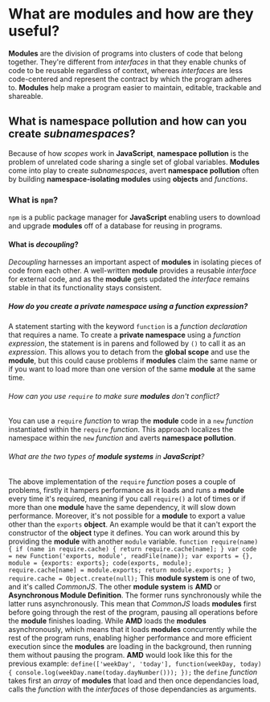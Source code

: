 # What are **modules** and how are they useful?

**Modules** are the division of programs into clusters of code that belong together. They're different from _interfaces_ in that they enable chunks of code to be reusable regardless of context, whereas _interfaces_ are less code-centered and represent the contract by which the program adheres to. **Modules** help make a program easier to maintain, editable, trackable and shareable.

## What is **namespace pollution** and how can you create _subnamespaces_?

Because of how _scopes_ work in **JavaScript**, **namespace pollution** is the problem of unrelated code sharing a single set of global variables. **Modules** come into play to create _subnamespaces_, avert **namespace pollution** often by building **namespace-isolating modules** using **objects** and _functions_.

### What is `npm`?

`npm` is a public package manager for **JavaScript** enabling users to download and upgrade **modules** off of a database for reusing in programs.

#### What is _decoupling_?

_Decoupling_ harnesses an important aspect of **modules** in isolating pieces of code from each other. A well-written **module** provides a reusable _interface_ for external code, and as the **module** gets updated the _interface_ remains stable in that its functionality stays consistent.

##### How do you create a **private namespace** using a _function expression_?

A statement starting with the keyword `function` is a _function declaration_ that requires a name. To create a **private namespace** using a _function expression_, the statement is in parens and followed by `()` to call it as an _expression_. This allows you to detach from the **global scope** and use the **module**, but this could cause problems if **modules** claim the same name or if you want to load more than one version of the same **module** at the same time.

###### How can you use `require` to make sure **modules** don't conflict?

You can use a `require` _function_ to wrap the **module** code in a `new` _function_ instantiated within the `require` _function_. This approach localizes the namespace within the `new` _function_ and averts **namespace pollution**.

###### What are the two types of **module systems** in **JavaScript**?

The above implementation of the `require` _function_ poses a couple of problems, firstly it hampers performance as it loads and runs a **module** every time it's required, meaning if you call `require()` a lot of times or if more than one **module** have the same dependency, it will slow down performance. Moreover, it's not possible for a **module** to export a value other than the `exports` **object**. An example would be that it can't export the constructor of the **object** type it defines. You can work around this by providing the **module** with another `module` variable. `function require(name) { if (name in require.cache) { return require.cache[name]; } var code = new Function('exports, module', readFile(name)); var exports = {}, module = {exports: exports}; code(exports, module); require.cache[name] = module.exports; return module.exports; } require.cache = Object.create(null);` This **module system** is one of two, and it's called _CommonJS_. The other **module system** is **AMD** or **Asynchronous Module Definition**. The former runs synchronously while the latter runs asynchronously. This mean that _CommonJS_ loads **modules** first before going through the rest of the program, pausing all operations before the **module** finishes loading. While **AMD** loads the **modules** asynchronously, which means that it loads **modules** concurrently while the rest of the program runs, enabling higher performance and more efficient execution since the **modules** are loading in the background, then running them without pausing the program. **AMD** would look like this for the previous example: `define(['weekDay', 'today'], function(weekDay, today) { console.log(weekDay.name(today.dayNumber())); });` the `define` _function_ takes first an _array_ of **modules** that load and then once dependancies load, calls the _function_ with the _interfaces_ of those dependancies as arguments.

